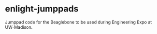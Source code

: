 enlight-jumppads
================

Jumppad code for the Beaglebone to be used during Engineering Expo at UW-Madison.